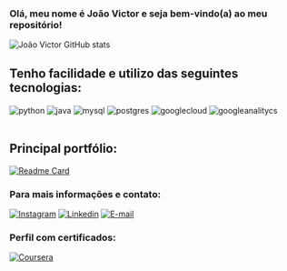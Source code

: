 ### Olá, meu nome é João Victor e seja bem-vindo(a) ao meu repositório!

![João Victor GitHub stats](https://github-readme-stats.vercel.app/api?username=jvmacedos&theme=dark)

## Tenho facilidade e utilizo das seguintes tecnologias:

<div style="display: inline_block">
  <img align="center" alt="python" src="https://img.shields.io/badge/Python-3776AB?style=for-the-badge&logo=python&logoColor=white" />
  <img align="center" alt="java" src="https://img.shields.io/badge/Java-ED8B00?style=for-the-badge&logo=java&logoColor=white" />
  <img align="center" alt="mysql" src="https://img.shields.io/badge/MySQL-00000F?style=for-the-badge&logo=mysql&logoColor=white" />
  <img align="center" alt="postgres" src="https://img.shields.io/badge/PostgreSQL-316192?style=for-the-badge&logo=postgresql&logoColor=white" />
  <img align="center" alt="googlecloud" src="https://img.shields.io/badge/Google_Cloud-4285F4?style=for-the-badge&logo=google-cloud&logoColor=white" />
  <img align="center" alt="googleanalitycs" src="https://img.shields.io/badge/Google%20Analytics-E37400?style=for-the-badge&logo=google%20analytics&logoColor=white" />
</div><br/>

## Principal portfólio:
[![Readme Card](https://github-readme-stats.vercel.app/api/pin/?username=jvmacedos&repo=Champions23)](https://github.com/jvmacedos/Champions23)

### Para mais informações e contato:
[![Instagram](https://img.shields.io/badge/Instagram-E4405F?style=for-the-badge&logo=instagram&logoColor=white)](https://www.instagram.com/jvmacedos_/)
[![Linkedin](https://img.shields.io/badge/LinkedIn-0077B5?style=for-the-badge&logo=linkedin&logoColor=white)](https://www.linkedin.com/in/jo%C3%A3ov-macedo/)
[![E-mail](https://img.shields.io/badge/Gmail-D14836?style=for-the-badge&logo=gmail&logoColor=white)](mailto:joaovmacedo02@gmail.com)

### Perfil com certificados:
[![Coursera](https://img.shields.io/badge/Coursera-0056D2?style=for-the-badge&logo=Coursera&logoColor=white)](https://www.coursera.org/user/ee27a44ace7501b7ab7bf50373c4c6c1)



